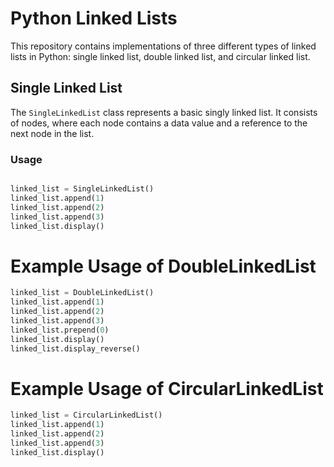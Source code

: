 # Python Linked Lists

This repository contains implementations of three different types of linked lists in Python: single linked list, double linked list, and circular linked list.

## Single Linked List

The `SingleLinkedList` class represents a basic singly linked list. It consists of nodes, where each node contains a data value and a reference to the next node in the list.

### Usage

```python

linked_list = SingleLinkedList()
linked_list.append(1)
linked_list.append(2)
linked_list.append(3)
linked_list.display()
```


# Example Usage of DoubleLinkedList
```python
linked_list = DoubleLinkedList()
linked_list.append(1)
linked_list.append(2)
linked_list.append(3)
linked_list.prepend(0)
linked_list.display()
linked_list.display_reverse()
```


# Example Usage of CircularLinkedList
```python
linked_list = CircularLinkedList()
linked_list.append(1)
linked_list.append(2)
linked_list.append(3)
linked_list.display()
```
